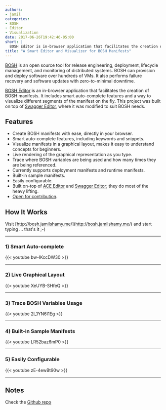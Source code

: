 ```yaml
---
authors:
- jamil
categories:
- BOSH
- Editor
- Visualization
date: 2017-06-26T19:42:46-05:00
short: |
  BOSH Editor is in-browser application that facilitates the creation of BOSH manifests. It includes smart auto-complete features and a way to visualize different segments of the manifest on the fly.
title: "A Smart Editor and Visualizer for BOSH Manifests"
---
```


[BOSH](http://bosh.io/) is an open source tool for release engineering, deployment, lifecycle management, and monitoring of distributed systems.
BOSH can provision and deploy software over hundreds of VMs. It also performs failure recovery and software updates with zero-to-minimal downtime.

[BOSH Editor](http://bosh.jamilshamy.me/) is an in-browser application that facilitates the creation of BOSH manifests. It includes smart auto-complete features and a way to visualize different segments of the manifest on the fly. This project was built on top of [Swagger Editor](http://swagger.io/swagger-editor/), where it was modified to suit BOSH needs.

## Features

* Create BOSH manifests with ease, directly in your browser.
* Smart auto-complete features, including keywords and snippets.
* Visualize manifests in a graphical layout, makes it easy to understand concepts for beginners.
* Live rendering of the graphical representation as you type.
* Trace where BOSH variables are being used and how many times they are being referenced.
* Currently supports deployment manifests and runtime manifests.
* Built-in sample manifests.
* Easily configurable.
* Built on-top of [ACE Editor](https://ace.c9.io/) and [Swagger Editor](http://swagger.io/swagger-editor/); they do most of the heavy lifting.
* [Open for contribution](https://github.com/jamlo/bosh-editor).

## How It Works

Visit [http://bosh.jamilshamy.me/](http://bosh.jamilshamy.me/) and start typing ... that's it ;-)

---

### 1) Smart Auto-complete

{{< youtube bw-IKccDW30 >}}

---

### 2) Live Graphical Layout

{{< youtube XeUYB-SHfeQ >}}

---

### 3) Trace BOSH Variables Usage

{{< youtube 2I_1YN6I1Eg >}}

---

### 4) Built-in Sample Manifests

{{< youtube LR52baz6mP0 >}}

---

### 5) Easily Configurable

{{< youtube zE-4ewBt90w >}}

---

## Notes

Check the [Github repo](https://github.com/jamlo/bosh-editor)
